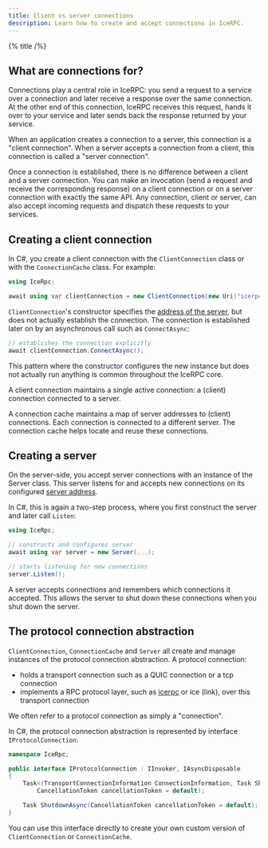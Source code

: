 ```yaml
---
title: Client vs server connections
description: Learn how to create and accept connections in IceRPC.
---
```


{% title /%}

## What are connections for?

Connections play a central role in IceRPC: you send a request to a service over a connection and later receive a
response over the same connection. At the other end of this connection, IceRPC receives this request, hands it over to
your service and later sends back the response returned by your service.

When an application creates a connection to a server, this connection is a "client connection". When a server accepts a
connection from a client, this connection is called a "server connection".

Once a connection is established, there is no difference between a client and a server connection. You can make an
invocation (send a request and receive the corresponding response) on a client connection or on a server connection
with exactly the same API. Any connection, client or server, can also accept incoming requests and dispatch these
requests to your services.

## Creating a client connection

In C#, you create a client connection with the `ClientConnection` class or with the `ConnectionCache` class. For
example:
```csharp
using IceRpc;

await using var clientConnection = new ClientConnection(new Uri("icerpc://hello.zeroc.com"));
```

`ClientConnection`'s constructor specifies the [address of the server](server-address#client-connection-configuration),
but does not actually establish the connection. The connection is established later on by an asynchronous call such as
`ConnectAsync`:
```csharp
// establishes the connection explicitly
await clientConnection.ConnectAsync();
```

This pattern where the constructor configures the new instance but does not actually run anything is common throughout
the IceRPC core.

A client connection maintains a single active connection: a (client) connection connected to a server.

A connection cache maintains a map of server addresses to (client) connections. Each connection is connected to a
different server. The connection cache helps locate and reuse these connections.

## Creating a server

On the server-side, you accept server connections with an instance of the Server class. This server listens for and
accepts new connections on its configured [server address](server-address#server-configuration).

In C#, this is again a two-step process, where you first construct the server and later call `Listen`:
```csharp
using IceRpc;

// constructs and configures server
await using var server = new Server(...);

// starts listening for new connections
server.Listen();
```

A server accepts connections and remembers which connections it accepted. This allows the server to shut down these
connections when you shut down the server.

## The protocol connection abstraction

`ClientConnection`, `ConnectionCache` and `Server` all create and manage instances of the protocol connection
abstraction. A protocol connection:
 - holds a transport connection such as a QUIC connection or a tcp connection
 - implements a RPC protocol layer, such as [icerpc](../icerpc-protocol/icerpc-vs-http3) or ice (link), over this
 transport connection

We often refer to a protocol connection as simply a "connection".

In C#, the protocol connection abstraction is represented by interface `IProtocolConnection`:
```csharp
namespace IceRpc;

public interface IProtocolConnection : IInvoker, IAsyncDisposable
{
    Task<(TransportConnectionInformation ConnectionInformation, Task ShutdownRequested)> ConnectAsync(
        CancellationToken cancellationToken = default);

    Task ShutdownAsync(CancellationToken cancellationToken = default);
}
```

You can use this interface directly to create your own custom version of `ClientConnection` or `ConnectionCache`.
